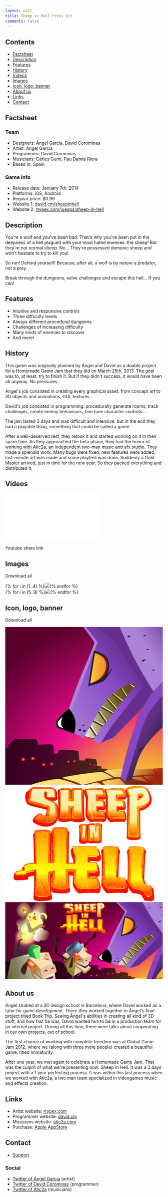 ```yaml
---
layout: post
title: Sheep in Hell Press kit
comments: false
---
```


Contents
--------

<ul class="listing">
  <li><i class="icon icon-chevron-right"></i><a href="#factsheet">Factsheet</a></li>
  <li><i class="icon icon-chevron-right"></i><a href="#description">Description</a></li>
  <li><i class="icon icon-chevron-right"></i><a href="#features">Features</a></li>
  <li><i class="icon icon-chevron-right"></i><a href="#history">History</a></li>
  <li><i class="icon icon-chevron-right"></i><a href="#videos">Videos</a></li>
  <li><i class="icon icon-chevron-right"></i><a href="#images">Images</a></li>
  <li><i class="icon icon-chevron-right"></i><a href="#logos">Icon, logo, banner</a></li>
  <li><i class="icon icon-chevron-right"></i><a href="#aboutus">About us</a></li>
  <li><i class="icon icon-chevron-right"></i><a href="#links">Links</a></li>
  <li><i class="icon icon-chevron-right"></i><a href="#contact">Contact</a></li>
</ul>

<a id="factsheet"></a>
Factsheet
---------

<p>
	<h3>Team</h3>
	<ul class="listing">
	  <li>Designers: Ángel García, David Corominas</li>
	  <li>Artist: Ángel García</li>
	  <li>Programmer: David Corominas</li>
	  <li>Musicians: Carles Gumí, Pau Damià Riera</li>
	  <li>Based in: Spain</li>
	</ul>
</p>

<p>
	<h3>Game info</h3>
	<ul class="listing">
	  <li>Release date: January 7th, 2014</li>
	  <li>Platforms: iOS, Android</li>
	  <li>Regular price: $0.99</li>
	  <li>Website 1: <a href="http://david.cm/sheepinhell">david.cm/sheepinhell</a></li>
	  <li>Website 2: <a href="http://rtypex.com/juegos/sheep-in-hell/">rtypex.com/juegos/sheep-in-hell</a></li>
	</ul>
</p>

<a id="description"></a>
Description
-----------

You're a wolf and you've been bad. That's why you've been put in the deepness of a hell plagued with your most hated enemies: the sheep! But they're not normal sheep. No... They're possessed demonic sheep and won't hesitate to try to kill you!

So run! Defend yourself! Because, after all, a wolf is by nature a predator, not a prey.

Break through the dungeons, solve challenges and escape this hell... If you can!

<a id="features"></a>
Features
--------

<ul class="listing">
  <li><i class="icon icon-ok"></i>Intuitive and responsive controls</li>
  <li><i class="icon icon-ok"></i>Three difficulty levels</li>
  <li><i class="icon icon-ok"></i>Always different procedural dungeons</li>
  <li><i class="icon icon-ok"></i>Challenges of increasing difficulty</li>
  <li><i class="icon icon-ok"></i>Many kinds of enemies to discover</li>
  <li><i class="icon icon-ok"></i>And more!</li>
</ul>

<a id="history"></a>
History
-------

This game was originally planned by Ángel and David as a doable project for a Homemade Game Jam that they did on March 25th, 2013. The goal was to, at least, try to finish it. But if they didn't success, it would have been ok anyway. No pressures.

Ángel's job consisted in creating every graphical asset: from concept art to 3D objects and animations, GUI, textures...

David's job consisted in programming: procedurally generate rooms, track challenges, create enemy behaviours, fine tune character controls...

The jam lasted 3 days and was difficult and intensive, but in the end they had a playable thing, something that could be called a game.

After a well-deserved rest, they retook it and started working on it in their spare time. As they approached the beta phase, they had the honor of working with Atic2a, an independent two-man music and sfx studio. They made a splendid work. Many bugs were fixed, new features were added, last-minute art was made and some playtest was done. Suddenly a Gold Master arrived, just in time for the new year. So they packed everything and distributed it.

<a id="videos"></a>
Videos
------

<iframe id="video" frameborder="0" src="//www.youtube-nocookie.com/embed/6wIvIz8m40s?rel=0" allowfullscreen></iframe>

Youtube share link <a href="http://youtu.be/6wIvIz8m40s"><i class="icon icon-external-link"></i></a>

<a id="images"></a>
Images
------

Download all <a href="sheepinhell_contents/screenshots.zip"><i class="icon icon-download-alt"></i></a>

<section class="gallery">
{% for i in (1..4) %}<a href="sheepinhell_contents/screenshot{{ i }}.png"><img src="sheepinhell_contents/screenshot{{ i }}.png"></a>{% endfor %}
</section>
<section class="minigallery">
{% for i in (5..9) %}<a href="sheepinhell_contents/screenshot{{ i }}.png"><img src="sheepinhell_contents/screenshot{{ i }}.png"></a>{% endfor %}
</section>

<a id="logos"></a>
Icon, logo, banner
------------------

Download all <a href="sheepinhell_contents/logos.zip"><i class="icon icon-download-alt"></i></a>

<section class="gallery">
<a href="sheepinhell_contents/icon.png"><img src="sheepinhell_contents/icon.png"></a>
<a href="sheepinhell_contents/logo.png"><img src="sheepinhell_contents/logo.png"></a>
<a href="sheepinhell_contents/banner.png"><img src="sheepinhell_contents/banner.png"></a>
</section>

<a id="aboutus"></a>
About us
--------

Ángel studied at a 3D design school in Barcelona, where David worked as a tutor for game development. There they worked together in Ángel's final project titled Book Trip. Seeing Ángel's abilities in creating all kind of 3D stuff, and how fast he was, David wanted him to be in a production team for an internal project. During all this time, there were talks about cooperating in our own projects, out of school.

The first chance of working with complete freedom was at Global Game Jam 2012, where we (along with three more people) created a beautiful game, titled Immaturity.

After one year, we met again to celebrate a Homemade Game Jam. That was the culprit of what we're presenting now: Sheep in Hell. It was a 3 days project with a 1 year perfecting process. It was within this last process when we worked with Atic2a, a two man team specialized in videogames music and effects creation.

<a id="links"></a>
Links
-----

<ul class="listing">
  <li><i class="icon icon-external-link"></i>Artist website: <a href="http://www.rtypex.com">rtypex.com</a></li>
  <li><i class="icon icon-external-link"></i>Programmer website: <a href="http://www.david.cm">david.cm</a></li>
  <li><i class="icon icon-external-link"></i>Musicians website: <a href="http://www.atic2a.com">atic2a.com</a></li>
  <li><i class="icon icon-external-link"></i>Purchase: <a href="https://itunes.apple.com/us/app/sheep-in-hell/id788371896?mt=8">Apple AppStore</a></li>
</ul>

<a id="contact"></a>
Contact
-------

<ul class="listing">
  <li><a href="http://david.cm/support">Support</a></li>
</ul>

<h3>Social</h3>

<ul class="listing">
  <li><i class="icon icon-twitter"></i><a href="https://twitter.com/rtypex">Twitter of Ángel García</a> (artist)</li>
  <li><i class="icon icon-twitter"></i><a href="https://twitter.com/tmdchi">Twitter of David Corominas</a> (programmer)</li>
  <li><i class="icon icon-twitter"></i><a href="https://twitter.com/atic2a">Twitter of Atic2a</a> (musicians)</li>
</ul>
